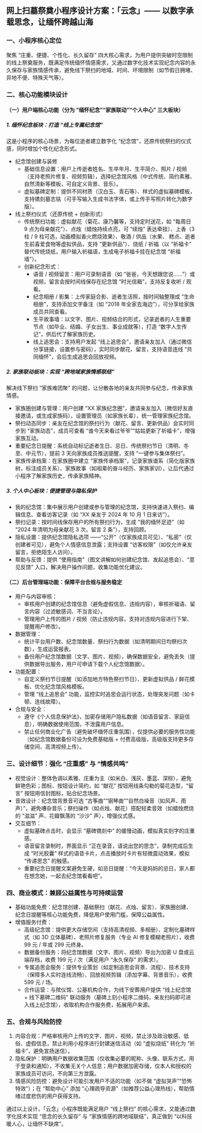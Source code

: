 ## 网上扫墓祭奠小程序设计方案：「云念」—— 以数字承载思念，让缅怀跨越山海
### 一、小程序核心定位
聚焦 “庄重、便捷、个性化、长久留存” 四大核心需求，为用户提供突破时空限制的线上祭奠服务，既满足传统缅怀情感需求，又通过数字化技术实现纪念内容的永久保存与家族情感传承，避免线下祭扫的地域、时间、环境限制（如节假日拥堵、异地不便、特殊天气等）。
### 二、核心功能模块设计
#### （一）用户端核心功能（分为 “缅怀纪念”“家族联动”“个人中心” 三大板块）
##### 1. 缅怀纪念板块：打造 “线上专属纪念馆”
这是小程序的核心场景，为每位逝者建立数字化 “纪念馆”，还原传统祭扫的仪式感，同时增加个性化纪念形式。
* 纪念馆创建与装修
  * 基础信息设置：用户上传逝者姓名、生卒年月、生平简介、照片 / 视频（支持老照片修复、视频剪辑），选择纪念馆风格（中式传统、简约素雅、自然清新等模板，可自定义背景、音乐）。
  * 虚拟墓碑定制：提供不同材质（汉白玉、青石等）、样式的虚拟墓碑模板，支持镌刻墓志铭（可手写输入生成书法字体，或上传手写照片转化为数字版）。
* 线上祭扫仪式（还原传统 + 创新形式）
  * 传统祭扫功能：虚拟献花（菊花、康乃馨等，支持定时送花，如 “每周日 9 点为母亲献花”）、点烛（蜡烛持续点亮，可 “续烛” 表达牵挂）、上香（3 柱 / 9 柱可选，动画模拟香火燃烧效果）、敬酒 / 供品（水果、 糕点、逝者生前喜爱食物等虚拟供品，支持 “更新供品”）、烧纸 / 祈福（以 “祈福卡” 替代传统烧纸，用户输入祈福语，生成电子祈福卡挂在纪念馆 “祈福墙”）。
  * 创新纪念形式：
    * 语音 / 视频留言：用户可录制语音（如 “爸爸，今天想跟您说……”）或视频，留言会按时间线保存在纪念馆 “时光信箱”，支持反复收听 / 观看。
    * 纪念相册 / 影集：上传家庭合影、逝者生活照，按时间轴整理成 “生命相册”，支持添加文字备注（如 “2018 年全家去海边”），可分享给家族成员共同查看。
    * 生平故事墙：以文字、图片、视频结合的形式，记录逝者的人生重要节点（如毕业、结婚、子女出生、事业成就等），打造 “数字人生传记”，供后代了解家族历史。
    * 线上追思会：支持用户发起 “线上追思会”，邀请亲友加入（通过微信分享链接，设置参与密码），实时同步献花、留言，支持语音连线 “共同缅怀”，会后生成追思会回放视频。
##### 2. 家族联动板块：实现 “跨地域家族情感联结”
解决线下祭扫 “家族难团聚” 的问题，让分散各地的亲友共同参与纪念，传承家族情感。
* 家族圈创建与管理：用户创建 “XX 家族纪念圈”，邀请亲友加入（微信好友直接邀请，或生成家族码），设置管理员（如家族长辈），统一管理家族纪念馆。
* 祭扫动态同步：亲友在纪念馆的祭扫行为（献花、留言、更新供品）会实时同步到 “家族动态”，成员可查看 “谁今天来看过爷爷”“姑姑更新了祈福卡”，增强家族互动。
* 重要纪念日提醒：系统自动标记逝者生日、忌日、传统祭扫节日（清明、冬至、中元节），提前 3 天向家族成员推送提醒，支持 “一键参与集体祭扫”。
* 家族传承档案：在家族圈中建立 “家族传承档案”，记录家族谱系（简化版家族树，标注成员关系）、家族故事（如祖辈的奋斗经历、家族家训），让后代通过小程序了解家族历史，传承家族精神。
##### 3. 个人中心板块：便捷管理与隐私保护
* 我的纪念馆：集中展示用户创建或参与管理的纪念馆，支持快速进入祭扫、编辑信息、查看访客记录（如 “XX 亲友于 2024 年 10 月 1 日来访”）。
* 祭扫记录：按时间线保存用户的所有祭扫行为，生成 “我的缅怀足迹”（如 “2024 年清明为母亲献花 3 次，留言 2 条”），支持回顾。
* 隐私设置：提供纪念馆隐私选项 ——“公开”（仅家族成员可见）、“私密”（仅创建者可见），避免个人情感信息泄露；支持设置 “访客权限”（如仅允许亲友留言，拒绝陌生人访问）。
* 帮助与反馈：提供 “使用指南”（图文讲解如何创建纪念馆、发起追思会）、“意见反馈” 入口，解决用户操作问题，收集功能优化建议。
#### （二）后台管理端功能：保障平台合规与服务稳定
* 用户与内容审核：
  * 审核用户创建的纪念馆信息（避免虚假信息、违规内容），审核祈福语、留言内容（过滤敏感词、不当言论）。
  * 管理用户上传的图片 / 视频（防止违规内容，支持对违规内容进行下架、提醒用户修改）。
* 数据管理：
  * 统计平台用户数、纪念馆数量、祭扫行为数据（如清明期间日均祭扫次数），生成运营报表。
  * 备份用户纪念馆数据（文字、图片、视频），确保数据安全，避免丢失（提供数据导出服务，用户可申请下载个人纪念馆数据）。
* 功能配置：
  * 自定义祭扫节日提醒（如添加地方特色祭扫节日）、更新虚拟供品 / 鲜花模板、优化纪念馆风格模板。
  * 管理 “线上追思会” 功能，监控实时追思会运行状态，处理突发问题（如卡顿、连线故障）。
* 合规与安全：
  * 遵守《个人信息保护法》，加密存储用户隐私数据（如语音留言、家庭信息），明确数据使用范围，不泄露用户信息。
  * 禁止任何商业化广告（避免破坏缅怀庄重氛围），仅提供必要的服务性功能（如纪念馆数据备份可设为免费基础版 + 付费高级版，高级版支持更多存储空间、高清视频上传）。
### 三、设计细节：强化 “庄重感” 与 “情感共鸣”
* 视觉设计：整体色调以素雅、庄重为主（如米白、浅灰、墨蓝、深棕），避免鲜艳色彩；图标、按钮设计简约，如 “献花” 按钮用线条勾勒的菊花造型，“留言” 按钮用信封图标，贴合纪念场景。
* 音效设计：纪念馆背景音可选 “古筝曲”“钢琴曲”“自然白噪音（如风声、雨声）”，避免嘈杂音乐；祭扫操作（如点烛、献花）搭配轻柔音效（如蜡烛燃烧的 “滋滋” 声、花瓣飘落的 “沙沙” 声），增强仪式感。
* 交互细节：
  * 虚拟墓碑点击时，会显示 “墓碑镌刻中” 的缓慢动画，模拟真实刻字的庄重感。
  * 语音留言录制时，界面显示 “正在录音，请说出您的思念”，录制完成后生成 “时光胶囊” 样式的语音卡片，点击播放时卡片有轻微震动效果，模拟 “传递思念” 的触感。
  * 重要纪念日提醒文案避免生硬，如忌日提醒：“今天是妈妈的忌日，家人都在想念她，一起去纪念馆看看吧”。
### 四、商业模式：兼顾公益属性与可持续运营
* 基础功能免费：纪念馆创建、基础祭扫（献花、点烛、留言）、家族圈创建、纪念日提醒等核心功能免费，降低用户使用门槛，保障公益属性。
* 增值服务付费：
  * 高级纪念馆：提供更大存储空间（支持高清视频、多相册）、定制化墓碑样式（如 3D 立体墓碑）、老照片修复服务（专业 AI 修复模糊老照片），收费 99 元 / 年或 299 元终身。
  * 数据备份服务：将纪念馆数据（文字、图片、视频）导出为加密 U 盘或云端存档，收费 199 元 / 次（满足用户 “永久保存” 的需求）。
  * 专属追思会服务：提供专业策划（如定制追思会背景、流程）、技术支持（保障多人实时连线流畅）、回放视频剪辑（添加字幕、背景音乐），收费 599 元 / 场。
  * 合作运营：与殡仪馆、公墓机构合作，为线下安葬用户提供 “线上纪念馆 + 线下墓碑二维码” 联动服务（墓碑上刻小程序二维码，亲友扫码即可进入线上纪念馆），收取机构合作服务费，拓展用户来源。
### 五、合规与风险防控
1. 内容合规：严格审核用户上传的文字、图片、视频，禁止涉及政治敏感、低俗、虚假信息，禁止利用小程序进行封建迷信活动（如 “虚拟烧纸” 转化为 “祈福卡”，避免宣扬迷信）。
2. 隐私保护：明确用户数据收集范围（仅收集必要的昵称、头像、联系方式，用于登录和通知），不收集无关个人信息；用户数据加密存储，仅本人和授权的家族成员可访问，不向第三方泄露。
3. 情感风险防控：避免设计可能引发用户不适的功能（如不做 “虚拟哭声”“恐怖特效”）；在 “帮助中心” 添加 “心理疏导资源”（如推荐公益心理热线），帮助情绪过度悲伤的用户获得支持。
 
通过以上设计，「云念」小程序既能满足用户 “线上祭扫” 的核心需求，又能通过数字化技术实现 “思念的长久留存” 与 “家族情感的跨地域联结”，真正做到 “以科技暖人心，让缅怀不缺席”。
